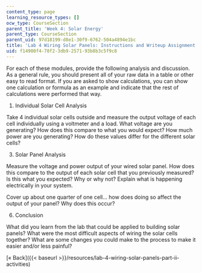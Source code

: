```yaml
---
content_type: page
learning_resource_types: []
ocw_type: CourseSection
parent_title: 'Week 4: Solar Energy'
parent_type: CourseSection
parent_uid: 97d18199-d8e1-30f9-6762-504a4894e1bc
title: 'Lab 4 Wiring Solar Panels: Instructions and Writeup Assignment'
uid: f14900f4-78f2-3db9-2571-93b8b3c5f9c8
---
```


For each of these modules, provide the following analysis and discussion. As a general rule, you should present all of your raw data in a table or other easy to read format. If you are asked to show calculations, you can show one calculation or formula as an example and indicate that the rest of calculations were performed that way.

1.  Individual Solar Cell Analysis

Take 4 individual solar cells outside and measure the output voltage of each cell individually using a voltmeter and a load. What voltage are you generating? How does this compare to what you would expect? How much power are you generating? How do these values differ for the different solar cells?

3.  Solar Panel Analysis

Measure the voltage and power output of your wired solar panel. How does this compare to the output of each solar cell that you previously measured? Is this what you expected? Why or why not? Explain what is happening electrically in your system.

Cover up about one quarter of one cell… how does doing so affect the output of your panel? Why does this occur?

6.  Conclusion

What did you learn from the lab that could be applied to building solar panels? What were the most difficult aspects of wiring the solar cells together? What are some changes you could make to the process to make it easier and/or less painful?

[« Back]({{< baseurl >}}/resources/lab-4-wiring-solar-panels-part-ii-activities)